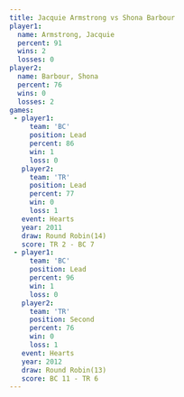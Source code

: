 ```yaml
---
title: Jacquie Armstrong vs Shona Barbour
player1:                  
  name: Armstrong, Jacquie
  percent: 91             
  wins: 2                 
  losses: 0               
player2:                  
  name: Barbour, Shona    
  percent: 76             
  wins: 0                 
  losses: 2               
games:
 - player1:        
     team: 'BC'    
     position: Lead
     percent: 86   
     win: 1        
     loss: 0       
   player2:        
     team: 'TR'    
     position: Lead
     percent: 77   
     win: 0        
     loss: 1       
   event: Hearts        
   year: 2011           
   draw: Round Robin(14)
   score: TR 2 - BC 7   
 - player1:        
     team: 'BC'    
     position: Lead
     percent: 96   
     win: 1        
     loss: 0       
   player2:          
     team: 'TR'      
     position: Second
     percent: 76     
     win: 0          
     loss: 1         
   event: Hearts        
   year: 2012           
   draw: Round Robin(13)
   score: BC 11 - TR 6  
---
```


